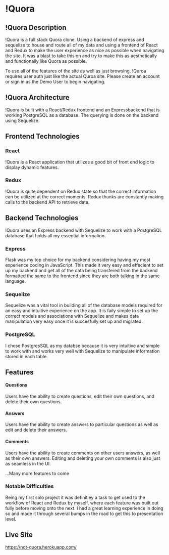 # !Quora

## !Quora Description
!Quora is a full stack Quora clone.  Using a backend of express and sequelize to house and route all of my data and using a frontend of React and Redux to make the user experience as nice as possible when navigating the site.  It was a blast to take this on and try to make this as aesthetically and functionally like Quora as possible.

To use all of the features of the site as well as just browsing, !Quroa requires user auth just like the actual Quroa site.  Please create an account or sign in as the Demo User to begin navigating. 

## !Quora Architecture 
!Quora is built with a React/Redux frontend and an Expressbackend that is working PostgreSQL as a database.  The querying is done on the backend using Sequelize.

## Frontend Technologies
### React
!Quora is a React application that utilizes a good bit of front end logic to display dynamic features.

### Redux
!Quora is quite dependent on Redux state so that the correct information can be utilized at the correct moments.  Redux thunks are constantly making calls to the backend API to retrieve data.

## Backend Technologies

!Quora uses an Express backend with Sequelize to work with a PostgreSQL database that holds all my essential information.

### Express
Flask was my top choice for my backend considering having my most experience coding in JavaScript. This made it very easy and effecient to set up my backend and get all of the data being transfered from the backend formatted the same to the frontend since they are both talking in the same language.

### Sequelize
Sequelize was a vital tool in building all of the database models required for an easy and intuitive experience on the app.  It is faily simple to set up the correct models and associations with Sequelize and makes data manipulation very easy once it is succesfully set up and migrated.

### PostgreSQL
I chose PostgresSQL as my databse because it is very intuitive and simple to work with and works very well with Sequelize to manipulate information stored in each table.


## Features

#### Questions
Users have the ability to create questions, edit their own questions, and delete their own questions.


#### Answers
Users have the ability to create answers to particular questions as well as edit and delete their answers.


#### Comments
Users have the ability to create comments on other users answers, as well as their own answers.  Editing and deleting your own comments is also just as seamless in the UI.


...Many more features to come

### Notable Difficulties
Being my first solo project it was definitley a task to get used to the workflow of React and Redux by myself, where each feature was built out fully before moving onto the next.  I had a great learning experience in doing so and made it through several bumps in the road to get this to presentation level.


## Live Site 
https://not-quora.herokuapp.com/
